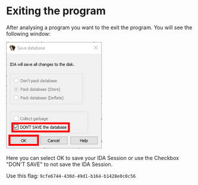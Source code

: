 # Exiting the program
After analysing a program you want to the exit the program. You will see the following window:

![](../images/closing_program.png)

Here you can select OK to save your IDA Session or use the Checkbox "DON'T SAVE" to not save the IDA Session.

Use this flag: ```9cfe6744-430d-49d1-b164-b1428e0c0c56```